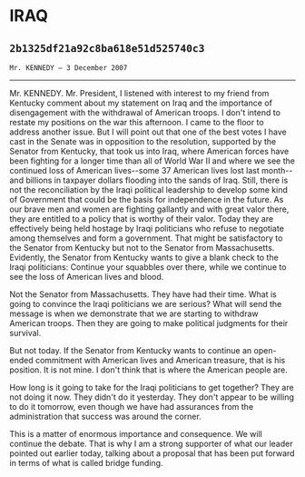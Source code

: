 # IRAQ
## `2b1325df21a92c8ba618e51d525740c3`
`Mr. KENNEDY — 3 December 2007`

---


Mr. KENNEDY. Mr. President, I listened with interest to my friend 
from Kentucky comment about my statement on Iraq and the importance of 
disengagement with the withdrawal of American troops. I don't intend to 
restate my positions on the war this afternoon. I came to the floor to 
address another issue. But I will point out that one of the best votes 
I have cast in the Senate was in opposition to the resolution, 
supported by the Senator from Kentucky, that took us into Iraq, where 
American forces have been fighting for a longer time than all of World 
War II and where we see the continued loss of American lives--some 37 
American lives lost last month--and billions in taxpayer dollars 
flooding into the sands of Iraq. Still, there is not the reconciliation 
by the Iraqi political leadership to develop some kind of Government 
that could be the basis for independence in the future. As our brave 
men and women are fighting gallantly and with great valor there, they 
are entitled to a policy that is worthy of their valor. Today they are 
effectively being held hostage by Iraqi politicians who refuse to 
negotiate among themselves and form a government. That might be 
satisfactory to the Senator from Kentucky but not to the Senator from 
Massachusetts. Evidently, the Senator from Kentucky wants to give a 
blank check to the Iraqi politicians: Continue your squabbles over 
there, while we continue to see the loss of American lives and blood.

Not the Senator from Massachusetts. They have had their time. What is 
going to convince the Iraqi politicians we are serious? What will send 
the message is when we demonstrate that we are starting to withdraw 
American troops. Then they are going to make political judgments for 
their survival.

But not today. If the Senator from Kentucky wants to continue an 
open-ended commitment with American lives and American treasure, that 
is his position. It is not mine. I don't think that is where the 
American people are.

How long is it going to take for the Iraqi politicians to get 
together? They are not doing it now. They didn't do it yesterday. They 
don't appear to be willing to do it tomorrow, even though we have had 
assurances from the administration that success was around the corner.

This is a matter of enormous importance and consequence. We will 
continue the debate. That is why I am a strong supporter of what our 
leader pointed out earlier today, talking about a proposal that has 
been put forward in terms of what is called bridge funding.
